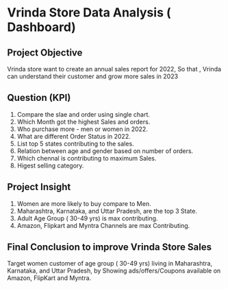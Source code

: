 # Vrinda Store Data Analysis ( Dashboard) 
## Project Objective
Vrinda store want to create an annual sales report for 2022, So that , Vrinda  can understand their customer and grow more sales in 2023
## Question (KPI)
1) Compare the slae and order using single chart.
2) Which Month got the highest Sales and orders.
3) Who purchase more - men or women in 2022.
4) What are different Order Status in 2022.
5) List top 5 states contributing to the sales. 
6) Relation between age and gender based on number of orders.
7) Which chennal is  contributing  to maximum Sales. 
8) Higest selling category.
## Project Insight
1) Women are more likely to buy  compare to Men.
2) Maharashtra, Karnataka, and Uttar Pradesh, are the top 3 State.
3) Adult Age  Group ( 30-49 yrs) is max contributing.
4) Amazon, Flipkart and Myntra Channels are max Contributing.
## Final Conclusion to improve Vrinda Store Sales  
Target women customer of age group ( 30-49 yrs) living in Maharashtra, Karnataka, and Uttar Pradesh, by Showing ads/offers/Coupons available on Amazon, FlipKart and  Myntra.
